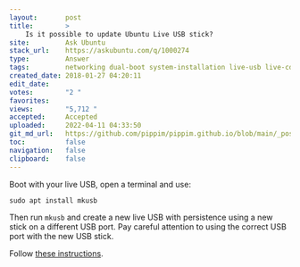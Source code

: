 ```yaml
---
layout:       post
title:        >
    Is it possible to update Ubuntu Live USB stick?
site:         Ask Ubuntu
stack_url:    https://askubuntu.com/q/1000274
type:         Answer
tags:         networking dual-boot system-installation live-usb live-cd
created_date: 2018-01-27 04:20:11
edit_date:    
votes:        "2 "
favorites:    
views:        "5,712 "
accepted:     Accepted
uploaded:     2022-04-11 04:33:50
git_md_url:   https://github.com/pippim/pippim.github.io/blob/main/_posts/2018/2018-01-27-Is-it-possible-to-update-Ubuntu-Live-USB-stick_.md
toc:          false
navigation:   false
clipboard:    false
---
```


Boot with your live USB, open a terminal and use:

``` 
sudo apt install mkusb
```

Then run `mkusb` and create a new live USB with persistence using a new stick on a different USB port. Pay careful attention to using the correct USB port with the new USB stick.

Follow [these instructions][1].


  [1]: https://help.ubuntu.com/community/mkusb
